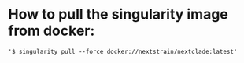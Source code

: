 # How to pull the singularity image from docker:
	'$ singularity pull --force docker://nextstrain/nextclade:latest'
